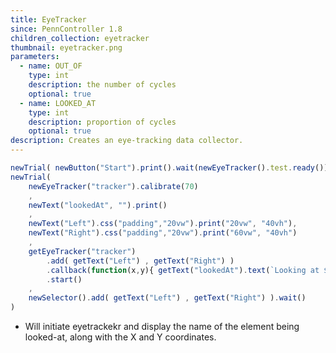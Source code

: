 ```yaml
---
title: EyeTracker
since: PennController 1.8
children_collection: eyetracker
thumbnail: eyetracker.png
parameters:
  - name: OUT_OF
    type: int
    description: the number of cycles
    optional: true
  - name: LOOKED_AT
    type: int
    description: proportion of cycles
    optional: true
description: Creates an eye-tracking data collector.
---
```


```javascript
newTrial( newButton("Start").print().wait(newEyeTracker().test.ready()) )
newTrial(
    newEyeTracker("tracker").calibrate(70)
    ,
    newText("lookedAt", "").print()
    ,
    newText("Left").css("padding","20vw").print("20vw", "40vh"),
    newText("Right").css("padding","20vw").print("60vw", "40vh")
    ,
    getEyeTracker("tracker")
        .add( getText("Left") , getText("Right") )
        .callback(function(x,y){ getText("lookedAt").text(`Looking at ${this.id} (${x},${y})`)._runPromises(); })
        .start()
    ,
    newSelector().add( getText("Left") , getText("Right") ).wait()
)
```

+ Will initiate eyetrackekr and display the name of the element being looked-at, along with the X and Y coordinates.

